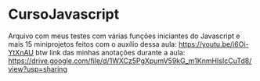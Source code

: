 # CursoJavascript
Arquivo com meus testes com várias funções iniciantes do Javascript e mais 15 miniprojetos feitos com o auxílio dessa aula: https://youtu.be/i6Oi-YtXnAU btw link das minhas anotações durante a aula: https://drive.google.com/file/d/1WXCz5PgXpumV59kG_m1KnmHIsIcCuTd8/view?usp=sharing
